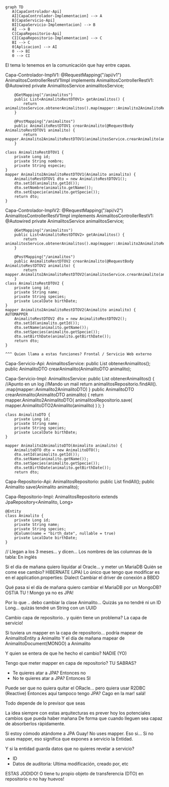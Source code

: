 
```mermaid

graph TD
   A[CapaControlador-Api]
   AI[CapaControlador-Implementacion] --> A
   B[CapaServicio-Api]
   BI[CapaServicio-Implementacion] --> B 
   AI --> B
   C[CapaRepositorio-Api]
   CI[CapaRepositorio-Implementacion] --> C
   BI --> C
   0[Aplicacion] --> AI
   0 --> BI
   0 --> CI
```

El tema lo tenemos en la comunicación que hay entre capas.

Capa-Controlador-ImplV1:
 @RequestMapping("/api/v1")
    AnimalitosControllerRestV1Impl implements AnimalitosControllerRestV1:
        @Autowired
        private AnimalitosService animalitosService;

        @GetMapping("/animalitos")
        public List<AnimalitoRestDTOV1> getAnimalitos() {
            return animalitosService.obtenerAnimalitos().map(mapper::Animalito2AnimalitoRestDTOV1);
        }

        @PostMapping("/animalitos")
        public AnimalitoRestDTOV1 crearAnimalito(@RequestBody AnimalitoRestDTOV1 animalito) {
            return mapper.Animalito2AnimalitoRestDTOV1(animalitosService.crearAnimalito(animalito));
        }

    class AnimalitoRestDTOV1 {
        private Long id;
        private String nombre;
        private String especie;
    }
    mapper Animalito2AnimalitoRestDTOV1(Animalito animalito) {
        AnimalitoRestDTOV1 dto = new AnimalitoRestDTOV1();
        dto.setId(animalito.getId());
        dto.setNombre(animalito.getName());
        dto.setEspecie(animalito.getSpecie());
        return dto;
    }

Capa-Controlador-ImplV2:
    @RequestMapping("/api/v2")
    AnimalitosControllerRestV1Impl implements AnimalitosControllerRestV1:
        @Autowired
        private AnimalitosService animalitosService;

        @GetMapping("/animalitos")
        public List<AnimalitoRestDTOV2> getAnimalitos() {
            return animalitosService.obtenerAnimalitos().map(mapper::Animalito2AnimalitoRestDTOV2);
        }

        @PostMapping("/animalitos")
        public AnimalitoRestDTOV2 crearAnimalito(@RequestBody AnimalitoRestDTOV2 animalito) {
            return mapper.Animalito2AnimalitoRestDTOV2(animalitosService.crearAnimalito(animalito));
        }
    class AnimalitoRestDTOV2 {
        private Long id;
        private String name;
        private String species;
        private LocalDate birthDate;
    }
    mapper Animalito2AnimalitoRestDTOV2(Animalito animalito) {      AUTOMAPPER
        AnimalitoRestDTOV2 dto = new AnimalitoRestDTOV2();
        dto.setId(animalito.getId());
        dto.setName(animalito.getName());
        dto.setSpecies(animalito.getSpecie());
        dto.setBirthDate(animalito.getBirthDate());
        return dto;
    }

    ^^^ Quien llama a estas funciones? Frontal / Servicio Web externo

Capa-Servicio-Api:
    AnimalitosService:
        public List<AnimalitoDTO> obtenerAnimalitos();
        public AnimalitoDTO crearAnimalito(AnimalitoDTO animalito);

Capa-Servicio-Impl:
    AnimalitosService:
        public List<AnimalitoDTO> obtenerAnimalitos() {
            //Apunto en un log
            //Mando un mail
            return animalitosRepositorio.findAll().
                .map(mapper::Animalito2AnimalitoDTO)
        }
        public AnimalitoDTO crearAnimalito(AnimalitoDTO animalito) {
            return mapper.Animalito2AnimalitoDTO(
                animalitosRepositorio.save(
                    mapper.AnimalitoDTO2Animalito(animalito)
                )
            );
        }

    class AnimalitoDTO {
        private Long id;
        private String name;
        private String species;
        private LocalDate birthDate;    
    }

    mapper Animalito2AnimalitoDTO(Animalito animalito) {
        AnimalitoDTO dto = new AnimalitoDTO();
        dto.setId(animalito.getId());
        dto.setName(animalito.getName());
        dto.setSpecies(animalito.getSpecie());
        dto.setBirthDate(animalito.getBirthDate());
        return dto;

Capa-Repositorio-Api:
    AnimalitosRepositorio:
        public List<Animalito> findAll();
        public Animalito save(Animalito animalito);

Capa-Repositorio-Impl:
    AnimalitosRepositorio extends JpaRepository<Animalito, Long> 

    @Entity
    class Animalito {
        private Long id;
        private String name;
        private String species;
        @Column(name = "birth_date", nullable = true)
        private LocalDate birthDate;
    }

// Llegan a los 3 meses... y dicen... Los nombres de las columnas de la tabla: En inglés

Si el día de mañana quiero liquidar al Oracle... y meter un MariaDB
Quién se come ese cambio? HIBERNATE (JPA)
Lo único que tengo que modificar es en el application.properties: Dialect
Cambiar el driver de conexión a BBDD

Qué pasa si el día de mañana quiero cambiar el MariaDB por un MongoDB? OSTIA TU !
Mongo ya no es JPA!

Por lo que .. debo cambiar la clase Animalito...
Quizás ya no tendré ni un ID Long... quizás tendré un String con un UUID

Cambio capa de repositorio.. y quién tiene un problema? La capa de servicio!

Si tuviera un mapper en la capa de repositorio... podría mapear de AnimalitoEntity a Animalito
Y el día de mañana mapear de AnimalitoDocument(MONGO)  a Animalito

Y quien se entera de que he hecho el cambio? NADIE (YO)

Tengo que meter mapper en capa de repositorio?
TU SABRAS?
- Te quieres atar a JPA? Entonces no
- No te quieres atar a JPA? Entonces SI

Puede ser que no quiera quitar el ORacle... pero quiera usar R2DBC (Reactive)
Entonces aquí tampoco tengo JPA?  Cago en la mar! salá!


Todo depende de lo previsor que seas

La idea siempre con estas arquitecturas es prever hoy los potenciales cambios que pueda haber mañana
De forma que cuando lleguen sea capaz de absorberlos rápidamente.

Si estoy cómodo atándome a JPA Guay! No uses mapper.
Eso si... Si no usas mapper, eso significa que expones a servicio la Entidad.

Y si la entidad guarda datos que no quieres revelar a servicio?
- ID
- Datos de auditoria: Ultima modificación, creado por, etc

ESTAS JODIDO! O tiene tu propio objeto de transferencia (DTO) en repositorio o no hay huevos!

```